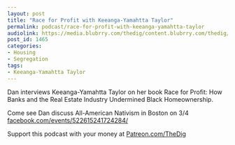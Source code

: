 ```yaml
---
layout: post
title: "Race for Profit with Keeanga-Yamahtta Taylor"
permalink: podcast/race-for-profit-with-keeanga-yamahtta-taylor
audiolink: https://media.blubrry.com/thedig/content.blubrry.com/thedig/The_Dig-EP_242-KYT.mp3
post_id: 1465
categories: 
- Housing
- Segregation
tags: 
- Keeanga-Yamahtta Taylor
---
```


Dan interviews Keeanga-Yamahtta Taylor on her book 
Race for Profit: How Banks and the Real Estate Industry Undermined Black Homeownership. 

Come see Dan discuss All-American Nativism in Boston on 3/4 
[facebook.com/events/522615241724284/](https://facebook.com/events/522615241724284/)

Support this podcast with your money at 
[Patreon.com/TheDig](https://Patreon.com/TheDig)